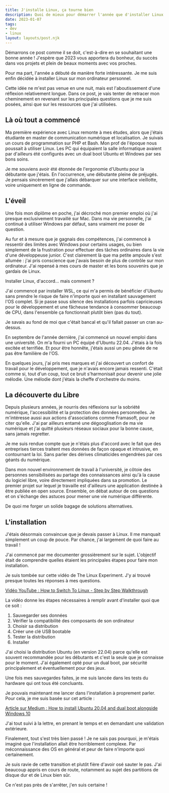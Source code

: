 ```yaml
---
title: J'installe Linux, ça tourne bien
description: Quoi de mieux pour démarrer l'année que d'installer Linux sur son PC personnel ?
date: 2023-01-07
tags:
- dev
- linux
layout: layouts/post.njk
---
```


Démarrons ce post comme il se doit, c'est-à-dire en se souhaitant une bonne année !
J'espère que 2023 vous apportera du bonheur, du succès dans vos projets et plein de beaux moments avec vos proches.

Pour ma part, l'année a débuté de manière forte intéressante.
Je me suis enfin décidée à installer Linux sur mon ordinateur personnel.

Cette idée ne m'est pas venue en une nuit, mais est l'aboutissement d'une réflexion relativement longue.
Dans ce post, je vais tenter de retracer mon cheminement en revenant sur les principales questions que je me suis posées, ainsi que sur les ressources que j'ai utilisées.

## Là où tout a commencé

Ma première expérience avec Linux remonte à mes études, alors que j'étais étudiante en master de communication numérique et localisation.
Je suivais un cours de programmation sur PHP et Bash.
Mon prof de l'époque nous poussait à utiliser Linux.
Les PC qui équipaient la salle informatique avaient par d'ailleurs été configurés avec un dual boot Ubuntu et Windows par ses bons soins.

Je me souviens avoir été étonnée de l'ergonomie d'Ubuntu pour la débutante que j'étais.
En l'occurrence, une débutante pleine de préjugés.
Je pensais sincèrement que j'allais débarquer sur une interface vieillotte, voire uniquement en ligne de commande.

## L'éveil

Une fois mon diplôme en poche, j'ai décroché mon premier emploi où j'ai presque exclusivement travaillé sur Mac.
Dans ma vie personnelle, j'ai continué à utiliser Windows par défaut, sans vraiment me poser de question.

Au fur et à mesure que je gagnais des compétences, j'ai commencé à ressentir des limites avec Windows pour certains usages,
ou bien simplement de la frustration pour effectuer des tâches ordinaires dans la vie d'une développeuse junior.
C'est clairement là que ma petite ampoule s'est allumée : j'ai pris conscience que j'avais besoin de plus de contrôle sur mon ordinateur.
J'ai repensé à mes cours de master et les bons souvenirs que je gardais de Linux.

Installer Linux, d'accord... mais comment ?

J'ai commencé par installer WSL, ce qui m'a permis de bénéficier d'Ubuntu sans prendre le risque de faire n'importe quoi en installant sauvagement l'OS complet.
Si je passe sous silence des installations parfois capricieuses pour le développement et une fâcheuse tendance à consommer beaucoup de CPU,
dans l'ensemble ça fonctionnait plutôt bien (pas du tout).

Je savais au fond de moi que c'était bancal et qu'il fallait passer un cran au-dessus.

En septembre de l'année dernière, j'ai commencé un nouvel emploi dans une université.
On m'a fourni un PC équipé d'Ubuntu 22.04.
J'étais à la fois excitée et terrifiée.
Et pour être honnête, j'étais aussi un peu gênée de ne pas être familière de l'OS.

En quelques jours, j'ai pris mes marques et j'ai découvert un confort de travail pour le développement, que je n'avais encore jamais ressenti.
C'était comme si, tout d'un coup, tout ce bruit s'harmonisait pour devenir une jolie mélodie.
Une mélodie dont j'étais la cheffe d'orchestre du moins.

## La découverte du Libre

Depuis plusieurs années, je nourris des réflexions sur la sobriété numérique, l'accessibilité et la protection des données personnelles.
Je m'intéresse aussi aux actions d'associations comme Framasoft, pour ne citer qu'elle.
J'ai par ailleurs entamé une dégooglisation de ma vie numérique et j'ai quitté plusieurs réseaux sociaux pour la bonne cause, sans jamais regretter.

Je me suis rendue compte que je n'étais plus d'accord avec le fait que des entreprises tierces traitent mes données de façon opaque et intrusive, en contournant la loi.
Sans parler des dérives climaticides engendrées par ces géants du numérique.

Dans mon nouvel environnement de travail à l'université, je côtoie des personnes sensibilisées au partage des connaissances ainsi qu'à la cause du logiciel libre, voire directement impliquées dans sa promotion.
Le premier projet sur lequel je travaille est d'ailleurs une application destinée à être publiée en open source.
Ensemble, on débat autour de ces questions et on s'échange des astuces pour mener une vie numérique différente.

De quoi me forger un solide bagage de solutions alternatives.

## L'installation

J'étais désormais convaincue que je devais passer à Linux.
Il me manquait simplement un coup de pouce.
Par chance, j'ai largement de quoi faire au travail !

J'ai commencé par me documenter grossièrement sur le sujet.
L'objectif était de comprendre quelles étaient les principales étapes pour faire mon installation.

Je suis tombée sur cette vidéo de The Linux Experiment.
J'y ai trouvé presque toutes les réponses à mes questions.

[Vidéo YouTube : How to Switch To Linux - Step by Step Walkthrough](https://youtu.be/ro6IWsT3uRk)

La vidéo donne les étapes nécessaires à remplir avant d'installer quoi que ce soit :

1. Sauvegarder ses données
2. Vérifier la compatibilité des composants de son ordinateur
3. Choisir sa distribution
4. Créer une clé USB bootable
5. Tester la distribution
6. Installer

J'ai choisi la distribution Ubuntu (en version 22.04) parce qu'elle est souvent recommandée pour les débutants et c'est la seule que je connaisse pour le moment.
J'ai également opté pour un dual boot, par sécurité principalement et éventuellement pour des jeux.

Une fois mes sauvegardes faites, je me suis lancée dans les tests du hardware qui ont tous été concluants.

Je pouvais maintenant me lancer dans l'installation à proprement parler.
Pour cela, je me suis basée sur cet article :

[Article sur Medium : How to install Ubuntu 20.04 and dual boot alongside Windows 10](https://medium.com/linuxforeveryone/how-to-install-ubuntu-20-04-and-dual-boot-alongside-windows-10-323a85271a73)

J'ai tout suivi à la lettre, en prenant le temps et en demandant une validation extérieure.

Finalement, tout s'est très bien passé !
Je ne sais pas pourquoi, je m'étais imaginé que l'installation allait être horriblement complexe.
Par méconnaissance des OS en général et peur de faire n'importe quoi certainement.

Je suis ravie de cette transition et plutôt fière d'avoir osé sauter le pas.
J'ai beaucoup appris en cours de route, notamment au sujet des partitions de disque dur et de Linux bien sûr.

Ce n'est pas près de s'arrêter, j'en suis certaine !
